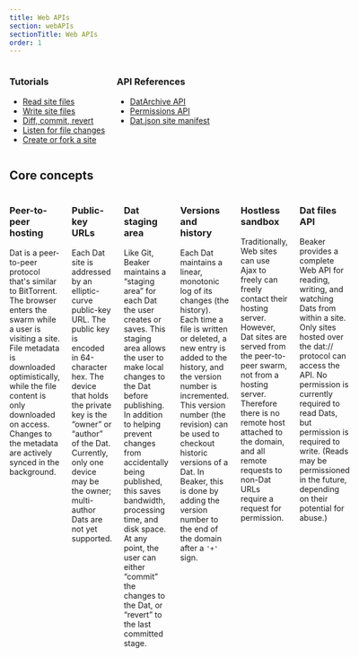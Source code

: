 ```yaml
---
title: Web APIs
section: webAPIs
sectionTitle: Web APIs
order: 1
---
```


<style>
.docs h2, .docs h3 {
  margin-top: 1em;
}
</style>

<div class="columns two">

<div>
<h3>Tutorials</h3>
<ul>
  <li><a href="/docs/tutorials/read-site-files.html">Read site files</a></li>
  <li><a href="/docs/tutorials/write-site-files.html">Write site files</a></li>
  <li><a href="/docs/tutorials/diff-commit-revert.html">Diff, commit, revert</a></li>
  <li><a href="/docs/tutorials/listen-for-file-changes.html">Listen for file changes</a></li>
  <li><a href="/docs/tutorials/create-or-fork-a-site.html">Create or fork a site</a></li>
</ul>
</div>

<div>
<h3>API References</h3>
<ul>
  <li>
    <a href="/docs/apis/dat.html">DatArchive API</a>
  </li>
  <li>
    <a href="/docs/apis/permissions.html">Permissions API</a>
  </li>
  <li>
    <a href="/docs/apis/manifest.html">Dat.json site manifest</a>
  </li>
</ul>
</div>

</div>

## Core concepts

<div class="columns two">

<div>
<h3>Peer-to-peer hosting</h3>
<p>Dat is a peer-to-peer protocol that's similar to BitTorrent. The browser enters the swarm while a user is visiting a site. File metadata is downloaded optimistically, while the file content is only downloaded on access. Changes to the metadata are actively synced in the background.</p>
</div>

<div>
<h3>Public-key URLs</h3>
<p>Each Dat site is addressed by an elliptic-curve public-key URL. The public key is encoded in 64-character hex. The device that holds the private key is the “owner” or “author” of the Dat. Currently, only one device may be the owner; multi-author Dats are not yet supported.</p>
</div>

<div>
<h3>Dat staging area</h3>
<p>Like Git, Beaker maintains a “staging area” for each Dat the user creates or saves. This staging area allows the user to make local changes to the Dat before publishing. In addition to helping prevent changes from accidentally being published, this saves bandwidth, processing time, and disk space. At any point, the user can either “commit” the changes to the Dat, or “revert” to the last committed stage.</p>
</div>

<div>
<h3>Versions and history</h3>
<p>Each Dat maintains a linear, monotonic log of its changes (the history). Each time a file is written or deleted, a new entry is added to the history, and the version number is incremented. This version number (the revision) can be used to checkout historic versions of a Dat. In Beaker, this is done by adding the version number to the end of the domain after a <code>'+'</code> sign.</p>
</div>

<div>
<h3>Hostless sandbox</h3>
<p>Traditionally, Web sites can use Ajax to freely can freely contact their hosting server. However, Dat sites are served from the peer-to-peer swarm, not from a hosting server. Therefore there is no remote host attached to the domain, and all remote requests to non-Dat URLs require a request for permission.</p>
</div>

<div>
<h3>Dat files API</h3>
<p>Beaker provides a complete Web API for reading, writing, and watching Dats from within a site. Only sites hosted over the dat:// protocol can access the API. No permission is currently required to read Dats, but permission is required to write. (Reads may be permissioned in the future, depending on their potential for abuse.)</p>
</div>

</div>